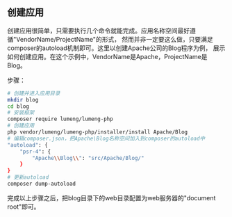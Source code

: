 创建应用
-------

创建应用很简单，只需要执行几个命令就能完成。应用名称空间最好遵循"VendorName/ProjectName"的形式，
然而并非一定要这么做，只要满足composer的autoload机制即可。这里以创建Apache公司的Blog程序为例，
展示如何创建应用。在这个示例中，VendorName是Apache，ProjectName是Blog。

步骤：
```bash
# 创建并进入应用目录
mkdir blog
cd blog
# 安装框架
composer require lumeng/lumeng-php
# 创建应用
php vendor/lumeng/lumeng-php/installer/install Apache/Blog
# 编辑composer.json，把Apache\Blog名称空间加入到composer的autoload中
"autoload": {
    "psr-4": {
        "Apache\\Blog\\": "src/Apache/Blog/"
    }
}
# 更新autoload
composer dump-autoload
```

完成以上步骤之后，把blog目录下的web目录配置为web服务器的"document root"即可。
